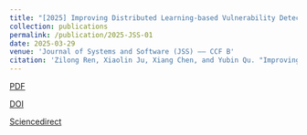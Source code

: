 ```yaml
---
title: "[2025] Improving Distributed Learning-based Vulnerability Detection via Multi-modal Prompt Tuning "
collection: publications
permalink: /publication/2025-JSS-01
date: 2025-03-29
venue: 'Journal of Systems and Software (JSS) —— CCF B'
citation: 'Zilong Ren, Xiaolin Ju, Xiang Chen, and Yubin Qu. "Improving Distributed Learning-based Vulnerability Detection via Multi-modal Prompt Tuning". Journal of Systems and Software, 2025, 226: 112442.'
---
```


[PDF](http://ntu-juking.github.io/files/JSS-2025-01-Self.pdf)


[DOI](https://doi.org/10.1016/j.jss.2025.112442)


[Sciencedirect](https://www.sciencedirect.com/science/article/pii/S0164121225001104)


